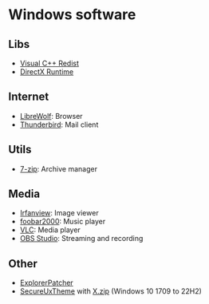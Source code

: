 # Windows software

## Libs
- [Visual C++ Redist](https://techpowerup.com/download/visual-c-redistributable-runtime-package-all-in-one)
- [DirectX Runtime](https://techpowerup.com/download/directx-redistributable-runtime)

## Internet
- [LibreWolf](https://librewolf.net/installation): Browser
- [Thunderbird](https://thunderbird.net): Mail client

## Utils
- [7-zip](https://7-zip.org): Archive manager

## Media
- [Irfanview](https://irfanview.com): Image viewer
- [foobar2000](https://foobar2000.org/download): Music player
- [VLC](https://videolan.org/vlc/download-windows.html): Media player
- [OBS Studio](https://obsproject.com/download): Streaming and recording

## Other
- [ExplorerPatcher](https://github.com/valinet/ExplorerPatcher/releases/latest)
- [SecureUxTheme](https://github.com/namazso/SecureUxTheme/releases/latest) with [X.zip](X.zip) (Windows 10 1709 to 22H2)